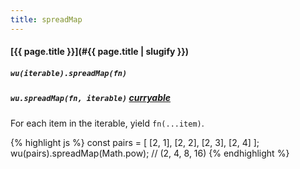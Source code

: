 ```yaml
---
title: spreadMap
---
```

#### [{{ page.title }}](#{{ page.title | slugify }})
##### `wu(iterable).spreadMap(fn)`
##### `wu.spreadMap(fn, iterable)` *[curryable](#curryable)*

For each item in the iterable, yield `fn(...item)`.

{% highlight js %}
const pairs = [
  [2, 1],
  [2, 2],
  [2, 3],
  [2, 4]
];
wu(pairs).spreadMap(Math.pow);
// (2, 4, 8, 16)
{% endhighlight %}
